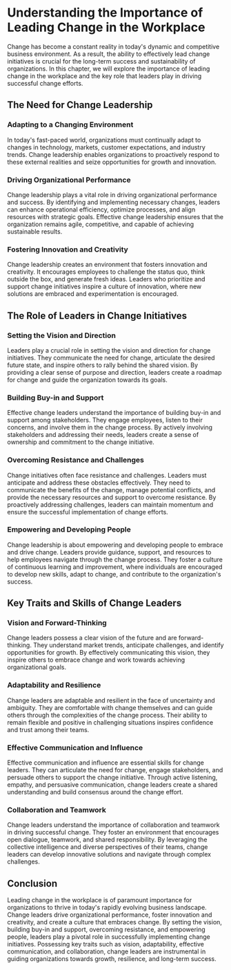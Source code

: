 Understanding the Importance of Leading Change in the Workplace
===========================================================================

Change has become a constant reality in today's dynamic and competitive business environment. As a result, the ability to effectively lead change initiatives is crucial for the long-term success and sustainability of organizations. In this chapter, we will explore the importance of leading change in the workplace and the key role that leaders play in driving successful change efforts.

The Need for Change Leadership
------------------------------

### Adapting to a Changing Environment

In today's fast-paced world, organizations must continually adapt to changes in technology, markets, customer expectations, and industry trends. Change leadership enables organizations to proactively respond to these external realities and seize opportunities for growth and innovation.

### Driving Organizational Performance

Change leadership plays a vital role in driving organizational performance and success. By identifying and implementing necessary changes, leaders can enhance operational efficiency, optimize processes, and align resources with strategic goals. Effective change leadership ensures that the organization remains agile, competitive, and capable of achieving sustainable results.

### Fostering Innovation and Creativity

Change leadership creates an environment that fosters innovation and creativity. It encourages employees to challenge the status quo, think outside the box, and generate fresh ideas. Leaders who prioritize and support change initiatives inspire a culture of innovation, where new solutions are embraced and experimentation is encouraged.

The Role of Leaders in Change Initiatives
-----------------------------------------

### Setting the Vision and Direction

Leaders play a crucial role in setting the vision and direction for change initiatives. They communicate the need for change, articulate the desired future state, and inspire others to rally behind the shared vision. By providing a clear sense of purpose and direction, leaders create a roadmap for change and guide the organization towards its goals.

### Building Buy-in and Support

Effective change leaders understand the importance of building buy-in and support among stakeholders. They engage employees, listen to their concerns, and involve them in the change process. By actively involving stakeholders and addressing their needs, leaders create a sense of ownership and commitment to the change initiative.

### Overcoming Resistance and Challenges

Change initiatives often face resistance and challenges. Leaders must anticipate and address these obstacles effectively. They need to communicate the benefits of the change, manage potential conflicts, and provide the necessary resources and support to overcome resistance. By proactively addressing challenges, leaders can maintain momentum and ensure the successful implementation of change efforts.

### Empowering and Developing People

Change leadership is about empowering and developing people to embrace and drive change. Leaders provide guidance, support, and resources to help employees navigate through the change process. They foster a culture of continuous learning and improvement, where individuals are encouraged to develop new skills, adapt to change, and contribute to the organization's success.

Key Traits and Skills of Change Leaders
---------------------------------------

### Vision and Forward-Thinking

Change leaders possess a clear vision of the future and are forward-thinking. They understand market trends, anticipate challenges, and identify opportunities for growth. By effectively communicating this vision, they inspire others to embrace change and work towards achieving organizational goals.

### Adaptability and Resilience

Change leaders are adaptable and resilient in the face of uncertainty and ambiguity. They are comfortable with change themselves and can guide others through the complexities of the change process. Their ability to remain flexible and positive in challenging situations inspires confidence and trust among their teams.

### Effective Communication and Influence

Effective communication and influence are essential skills for change leaders. They can articulate the need for change, engage stakeholders, and persuade others to support the change initiative. Through active listening, empathy, and persuasive communication, change leaders create a shared understanding and build consensus around the change effort.

### Collaboration and Teamwork

Change leaders understand the importance of collaboration and teamwork in driving successful change. They foster an environment that encourages open dialogue, teamwork, and shared responsibility. By leveraging the collective intelligence and diverse perspectives of their teams, change leaders can develop innovative solutions and navigate through complex challenges.

Conclusion
----------

Leading change in the workplace is of paramount importance for organizations to thrive in today's rapidly evolving business landscape. Change leaders drive organizational performance, foster innovation and creativity, and create a culture that embraces change. By setting the vision, building buy-in and support, overcoming resistance, and empowering people, leaders play a pivotal role in successfully implementing change initiatives. Possessing key traits such as vision, adaptability, effective communication, and collaboration, change leaders are instrumental in guiding organizations towards growth, resilience, and long-term success.
